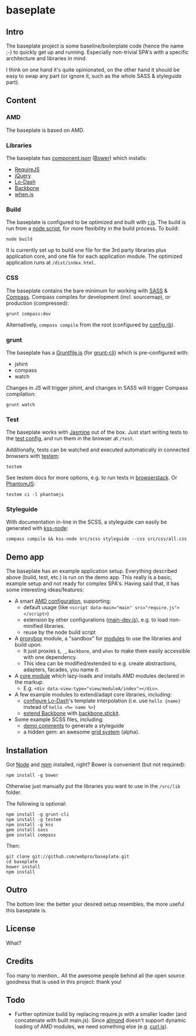 # baseplate

## Intro

The baseplate project is some baseline/boilerplate code (hence the name ;-) to quickly get up and running. Especially non-trivial SPA's with a specific architecture and libraries in mind.

I think on one hand it's quite opinionated, on the other hand it should be easy to swap any part (or ignore it, such as the whole SASS & styleguide part).

## Content

### AMD

The baseplate is based on AMD.

### Libraries

The baseplate has [component.json](component.json) ([Bower](http://twitter.github.com/bower)) which installs:

* [RequireJS](http://requirejs.org/)
* [jQuery](http://jquery.com/)
* [Lo-Dash](http://lodash.com/)
* [Backbone](http://backbonejs.org/)
* [when.js](https://github.com/cujojs/when)

### Build

The baseplate is configured to be optimized and built with [r.js](http://requirejs.org/docs/optimization.html). The build is run from a [node script](build/index.js), for more flexibility in the build process. To build:

    node build

It is currently set up to build one file for the 3rd party libraries plus application core, and one file for each application module. The optimized application runs at `/dist/index.html`.

### CSS

The baseplate contains the bare minimum for working with [SASS](http://sass-lang.com/) & [Compass](http://compass-style.org/). Compass compiles for development (incl. sourcemap), or production (compressed):

    grunt compass:dev

Alternatively, `compass compile` from the root (configured by [config.rb](config.rb)).

### grunt

The baseplate has a [Gruntfile.js](Gruntfile.js) (for [grunt-cli](https://github.com/gruntjs/grunt-cli)) which is pre-configured with:

* jshint
* compass
* watch

Changes in JS will trigger jshint, and changes in SASS will trigger Compass compilation:

    grunt watch

### Test

The baseplate works with [Jasmine](http://pivotal.github.com/jasmine/) out of the box. Just start writing tests to the [test config](test/main-test.js), and run them in the browser at `/test`.

Additionally, tests can be watched and executed automatically in connected browsers with [testem](https://github.com/airportyh/testem):

    testem

See testem docs for more options, e.g. to run tests in [browserstack](https://github.com/airportyh/testem/tree/master/examples/browserstack). Or [PhantomJS](https://github.com/airportyh/testem#phantomjs):

    testem ci -l phantomjs

### Styleguide

With documentation in-line in the SCSS, a styleguide can easily be generated with [kss-node](https://github.com/hughsk/kss-node):

    compass compile && kss-node src/scss styleguide --css src/css/all.css

## Demo app

The baseplate has an example application setup. Everything described above (build, test, etc.) is run on the demo app. This really is a basic, example setup and not ready for complex SPA's. Having said that, it has some interesting ideas/features:

* A smart [AMD configuration](src/demo-app/main.js), supporting:
  * default usage (like ```<script data-main="main" src="require.js"></script>```)
  * extension by other configurations ([main-dev.js](src/demo-app/main-dev.js)), e.g. to load non-minified libraries.
  * reuse by the node build script
* A [proxybox](src/demo-app/core/proxybox.js) module, a "sandbox" for [modules](src/demo-app/view/moduleA/index.js) to use the libraries and build upon.
  * It just proxies `$`, `_`, `Backbone`, and `when` to make them easily accessible with one dependency.
  * This idea can be modified/extended to e.g. create abstractions, adapters, facades, you name it.
* A [core module](src/demo-app/core/view.manager.js) which lazy-loads and installs AMD modules declared in the markup.
  * E.g. ```<div data-view-type="view/moduleA/index"></div>```.
* A few example modules to extend/adapt core libraries, including:
  * [configure Lo-Dash](src/demo-app/core/lib/lodash.js)'s template interpolation (i.e. use `hello {name}` instead of `hello <%= name %>`)
  * [extend Backbone](src/demo-app/core/lib/backbone.js) with [backbone.stickit](http://nytimes.github.com/backbone.stickit/).
* Some example SCSS files, including:
  * [demo comments](src/scss/component/_media.scss) to generate a styleguide
  * a hidden gem: an awesome [grid system](src/scss/_grid.scss) (alpha).

## Installation

Got [Node](http://nodejs.org/) and [npm](https://github.com/isaacs/npm) installed, right? Bower is convenient (but not required):

    npm install -g bower

Otherwise just manually put the libraries you want to use in the `/src/lib` folder.

The following is optional:

    npm install -g grunt-cli
    npm install -g testem
    npm install -g kss
    gem install sass
    gem install compass

Then:

    git clone git://github.com/webpro/baseplate.git
    cd baseplate
    bower install
    npm install

## Outro

The bottom line: the better your desired setup resembles, the more useful this baseplate is.

## License

What?

## Credits

Too many to mention.. All the awesome people behind all the open source goodness that is used in this project: thank you!

## Todo

* Further optimize build by replacing require.js with a smaller loader (and concatenate with built main.js). Since [almond](https://github.com/jrburke/almond) doesn't support dynamic loading of AMD modules, we need something else (e.g. [curl.js](https://github.com/cujojs/curl)).
